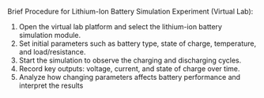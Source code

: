 Brief Procedure for Lithium-Ion Battery Simulation Experiment (Virtual Lab): <br>
1. Open the virtual lab platform and select the lithium-ion battery simulation module.<br>
2. Set initial parameters such as battery type, state of charge, temperature, and load/resistance.<br>
3. Start the simulation to observe the charging and discharging cycles.<br>
4. Record key outputs: voltage, current, and state of charge over time.<br>
5. Analyze how changing parameters affects battery performance and interpret the results
